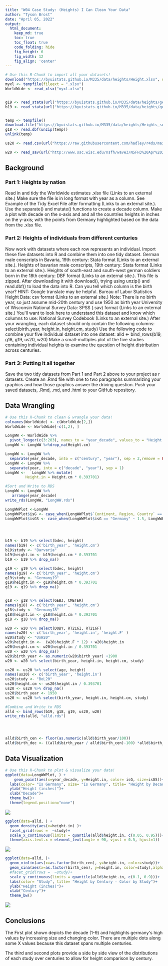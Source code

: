 ```yaml
---
title: "W04 Case Study: (Heights) I Can Clean Your Data"
author: "Tyson Brost"
date: "April 05, 2022"
output:
  html_document:  
    keep_md: true
    toc: true
    toc_float: true
    code_folding: hide
    fig_height: 6
    fig_width: 12
    fig_align: 'center'
---
```







```r
# Use this R-Chunk to import all your datasets!
download("https://byuistats.github.io/M335/data/heights/Height.xlsx", dest="myxl.xlsx", mode="wb")
myxl <- tempfile(fileext = ".xlsx")
WorldWide <- read_xlsx("myxl.xlsx")


g19 <- read_stata(url("https://byuistats.github.io/M335/data/heights/germanconscr.dta"))
b19 <- read_stata(url("https://byuistats.github.io/M335/data/heights/germanprison.dta"))


temp <- tempfile()
download.file("https://byuistats.github.io/M335/data/heights/Heights_south-east.zip",temp)
g18 <- read.dbf(unzip(temp))
unlink(temp)

us20 <- read.csv(url("https://raw.githubusercontent.com/hadley/r4ds/main/data/heights.csv"))

w20 <- read_sav(url("http://www.ssc.wisc.edu/nsfh/wave3/NSFH3%20Apr%202005%20release/main05022005.sav"))
```

## Background

### Part 1: Heights by nation

Read in and tidy the Worldwide estimates .xlsx file (Links to an external site.)
Make sure the file is in long format with year as a column. See Example of the Tidy Excel File after formatting (Links to an external site.).
Use the separate() and mutate() functions to create a decade column.
Make a plot with decade on the x-axis and and all the countries heights in inches on the y-axis; with the points from Germany highlighted based on the data from the .xlsx file.

### Part 2: Heights of individuals from different centuries

Now work with datasets where each row represents an individual. Import these five datasets into R and combine them into one tidy dataset.
German male conscripts in Bavaria, 19th century: Stata format (Links to an external site.).
Heights of bavarian male conscripts, 19th century: Stata format (Links to an external site.).
Heights of south-east and south-west german soldiers born in the 18th century: DBF format (Links to an external site.).
This file is zipped. After downloading it with  download(), trying using  unzip()  and  read.dbf() to load the data into R.
Can you tell which column is the birth year? HINT: Google translate may be helpful.
Bureau of Labor Statistics Height Data: csv format (Links to an external site.)
Note: There is no birth year, so just assume mid-20th century and use 1950 as birth year
University of Wisconsin National Survey Data: SPSS (.sav) format (Links to an external site.)
You'll want to look here to understand this dataset and know which columns to use: National Survey Codebook (Links to an external site.)
After your wrangling, each dataset should only contain the following columns: 
select(birth_year, height.in, height.cm, study)
Use the following code to combine your five individual dataset into one dataset:
alld <- bind_rows(b19, g18, g19, us20, w20)
Make a small-multiples plot of the five studies containing individual heights to examine the question of height distribution across centuries.

### Part 3: Putting it all together

Save the two tidy datasets from Part 1 and Part 2 above to your project as r datasets.
Create an .Rmd file with one to two paragraphs summarizing your graphics and how those graphics answer the driving question.
Push your saved datasets, .Rmd, .md, and .html to your GitHub repository.

## Data Wrangling


```r
# Use this R-Chunk to clean & wrangle your data!
colnames(WorldWide) <- c(WorldWide[2,])
WorldWide <- WorldWide[-c(1,2), ]

LongWW <- WorldWide %>%
  pivot_longer(c(3:203), names_to = "year_decade", values_to = "Height.cm")
LongWW <- LongWW %>%drop_na(Height.cm)

LongWW <- LongWW %>% 
  separate(year_decade, into = c("century", "year"), sep = 2,remove = FALSE)
LongWW <- LongWW %>% 
  separate(year, into = c("decade", "year"), sep = 1)
LongWW <-   LongWW %>% mutate(
         Height.in = Height.cm * 0.393701)

#Sort and Write to RDS
LongWW <- LongWW %>%
   arrange(year_decade)
write_rds(LongWW, "LongWW.rds")

LongWWPlot <-LongWW
LongWWPlot$isG <- case_when(LongWWPlot$`Continent, Region, Country` == "Germany" ~ "Germany", LongWWPlot$`Continent, Region, Country` != "Germany" ~ "Other")
LongWWPlot$isGS <- case_when(LongWWPlot$isG == "Germany" ~ 1.5, LongWWPlot$isG != "Germany" ~ 1)




b19 <- b19 %>% select(bdec, height)
names(b19) <- c('birth_year', 'height.cm')
b19$study <- "Barvaria"
b19$height.in <- b19$height.cm * 0.393701
b19 <- b19 %>% drop_na()

g19 <- g19 %>% select(bdec, height)
names(g19) <- c('birth_year', 'height.cm')
g19$study <- "Germany19"
g19$height.in <- g19$height.cm * 0.393701
g19 <- g19 %>% drop_na()


g18 <- g18 %>% select(GEBJ, CMETER)
names(g18) <- c('birth_year', 'height.cm')
g18$study <- "Germany18"
g18$height.in <- g18$height.cm * 0.393701
g18 <- g18 %>% drop_na()

w20 <- w20 %>% select(DOBY, RT216I, RT216F)
names(w20) <- c('birth_year', 'height.in', 'height.F' )
w20$study <- "UoW20"
w20$height.in <-  (w20$height.F * 12) + w20$height.in
w20$height.cm <- w20$height.in / 0.393701
w20 <- w20 %>% drop_na()
w20$birth_year <- as.numeric(w20$birth_year) +1900
w20 <- w20 %>% select(birth_year, height.in, height.cm, study)

us20 <- us20 %>% select(age, height)
names(us20) <- c('birth_year', 'height.in')
us20$study <- "BoL20"
us20$height.cm <- us20$height.in / 0.393701
us20 <- us20 %>% drop_na()
us20$birth_year <- 1950
us20 <- us20 %>% select(birth_year, height.in, height.cm, study)

#Combine and Write to RDS
alld <- bind_rows(b19, g18, g19, us20, w20)
write_rds(alld, "alld.rds")




alld$birth_cen <- floor(as.numeric(alld$birth_year/100))
alld$birth_dec <- ((alld$birth_year / alld$birth_cen)-100) *alld$birth_cen
```

## Data Visualization


```r
# Use this R-Chunk to plot & visualize your data!
ggplot(data=LongWWPlot, ) +
    geom_point(aes(x=year_decade, y=Height.in, color= isG, size=isGS))+
  labs(color= "Is Germany", size= "Is Germany", title= "Height by Decade - Germany Spotlighted")+ 
  ylab("Height (inches)")+
  xlab("Decade")+
  theme_bw()+
  theme(legend.position="none")
```

![](W4Casestudy_files/figure-html/plot_data-1.png)<!-- -->

```r
ggplot(data=alld, ) +
  geom_density(aes(x=height.in) )+
  facet_grid(rows =  ~study)+
  scale_x_continuous(limits = quantile(alld$height.in, c(0.05, 0.95)))+
  theme(axis.text.x = element_text(angle = 90, vjust = 0.5, hjust=1))
```

![](W4Casestudy_files/figure-html/plot_data-2.png)<!-- -->

```r
ggplot(data=alld, )+
  geom_violin(aes(x=as.factor(birth_cen), y=height.in, color=study))+
  geom_sina(aes(x=as.factor(birth_cen), y=height.in, color=study),alpha=0.15)+
  #facet_grid(rows =  ~study)+
  scale_y_continuous(limits = quantile(alld$height.in, c(0.1, 0.9)))+
  labs(color= "Study", title= "Height by Century - Color by Study")+ 
  ylab("Height (inches)")+
  xlab("Century")+
  theme_bw()
```

![](W4Casestudy_files/figure-html/plot_data-3.png)<!-- -->

## Conclusions

The First plot shown depicts the decade (1-9) and highlights germany's high values by increasing size and changing color. There are multiple dots along some X values because this dataset spans multiple centuries.

The third and second plots provide a side by side view of the distributions of each study over centuries to allow for height comparison by century.
